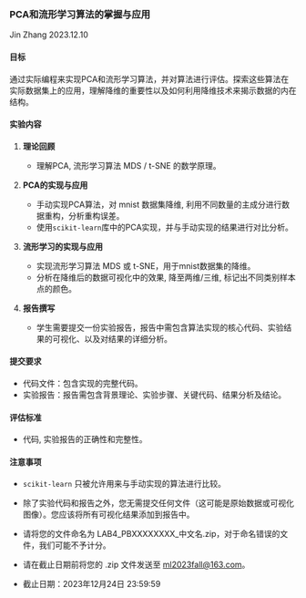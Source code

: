 ### PCA和流形学习算法的掌握与应用
Jin Zhang 2023.12.10

#### 目标
通过实际编程来实现PCA和流形学习算法，并对算法进行评估。探索这些算法在实际数据集上的应用，理解降维的重要性以及如何利用降维技术来揭示数据的内在结构。

#### 实验内容

1. **理论回顾**
   - 理解PCA, 流形学习算法 MDS / t-SNE 的数学原理。
   
2. **PCA的实现与应用**
   - 手动实现PCA算法，对 mnist 数据集降维, 利用不同数量的主成分进行数据重构，分析重构误差。
   - 使用`scikit-learn`库中的PCA实现，并与手动实现的结果进行对比分析。

3. **流形学习的实现与应用**
   - 实现流形学习算法 MDS 或 t-SNE，用于mnist数据集的降维。
   - 分析在降维后的数据可视化中的效果, 降至两维/三维, 标记出不同类别样本点的颜色。

4. **报告撰写**
   - 学生需要提交一份实验报告，报告中需包含算法实现的核心代码、实验结果的可视化、以及对结果的详细分析。


#### 提交要求
- 代码文件：包含实现的完整代码。
- 实验报告：报告需包含背景理论、实验步骤、关键代码、结果分析及结论。

#### 评估标准
- 代码, 实验报告的正确性和完整性。

#### 注意事项
* `scikit-learn` 只被允许用来与手动实现的算法进行比较。
* 除了实验代码和报告之外，您无需提交任何文件（这可能是原始数据或可视化图像）。您应该将所有可视化结果添加到报告中。

* 请将您的文件命名为 LAB4_PBXXXXXXXX_中文名.zip，对于命名错误的文件，我们可能不予计分。

* 请在截止日期前将您的 .zip 文件发送至 ml2023fall@163.com。

* 截止日期：2023年12月24日 23:59:59


